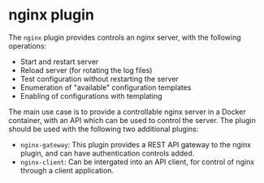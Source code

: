# nginx plugin

The `nginx` plugin provides controls an nginx server, with the following operations:

  * Start and restart server
  * Reload server (for rotating the log files)
  * Test configuration without restarting the server
  * Enumeration of "available" configuration templates
  * Enabling of configurations with templating

The main use case is to provide a controllable nginx server in a Docker container, with an 
API which can be used to control the server. The plugin should be used with the following two
additional plugins:

  * `nginx-gateway`: This plugin provides a REST API gateway to the nginx plugin, and can have
    authentication controls added.
  * `nginx-client`: Can be intergated into an API client, for control of nginx through
    a client application.

